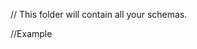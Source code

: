 // This folder will contain all your schemas.

//Example
<!--  var mongoose = require("mongoose");
 var Schema = mongoose.Schema;

 var BillSchema = new Schema({
     billDescription: {
         type: String
    },
     billTitle: {
         type: String,
     }
 });

var Bill = mongoose.model("Bill", BillSchema);

module.exports = Bill; -->